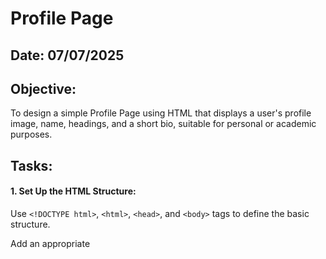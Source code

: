 # Profile Page
## Date: 07/07/2025
## Objective:

To design a simple Profile Page using HTML that displays a user's profile image, name, headings, and a short bio, suitable for personal or academic purposes.

## Tasks:

#### 1. Set Up the HTML Structure:

Use ```<!DOCTYPE html>```, ```<html>```, ```<head>```, and ```<body>``` tags to define the basic structure.

Add an appropriate <title> such as "My Profile".

#### 2. Add Page Headings:

Insert a main heading using ```<h1>``` for the user's name.

Include subheadings such as ```<h2>``` or ```<h3>``` for titles or roles (e.g., "Student", "Web Developer").

#### 3. Insert a Profile Image:

Use the ```<img>``` tag to display the user’s profile picture.

Add alt text and set basic attributes like width and height.

#### 4. Include a Short Bio Section:

Add a paragraph using <p> to provide a short introduction or biography.

The content may include education, interests, or a personal statement.

#### 5. Organize Content Using HTML Elements:

Use ```<section>```, ```<div>```, or ```<article>``` for logical grouping.

Add a horizontal line (```<hr>```) to separate sections.

#### 6. Keep the Design HTML-Only:

Do not use CSS or JavaScript.

Focus on semantic HTML and readability.
## HTML Code:


## Result:
A simple Profile Page using HTML that displays a user's profile image, name, headings, and a short bio, suitable for personal or academic purposes is designed successfully.
